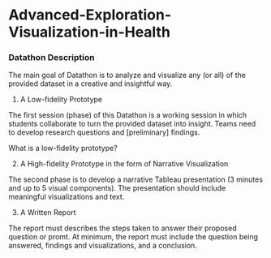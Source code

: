 # Advanced-Exploration-Visualization-in-Health

### Datathon Description
The main goal of Datathon is to analyze and visualize any (or all) of the provided dataset in a creative and insightful way.

1. A Low-fidelity Prototype

The first session (phase) of this Datathon is a working session in which students collaborate to turn the provided dataset into insight. Teams need to develop research questions and [preliminary] findings.

What is a low-fidelity prototype?


2. A High-fidelity Prototype in the form of Narrative Visualization

The second phase is to develop a narrative Tableau presentation (3 minutes and up to 5 visual components). The presentation should include meaningful visualizations and text.

3. A Written Report

The report must describes the steps taken to answer their proposed question or promt. At minimum, the report must include the question being answered, findings and visualizations, and a conclusion.

